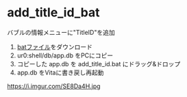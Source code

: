 # add_title_id_bat

バブルの情報メニューに"TitleID"を追加  

1. [batファイル](https://github.com/1jtp8sobiu/add_title_id_bat/archive/master.zip)をダウンロード
2. ur0:shell/db/app.db をPCにコピー
3. コピーした app.db を add_title_id.bat にドラッグ&ドロップ
4. app.db をVitaに書き戻し再起動

https://i.imgur.com/SE8Da4H.jpg
